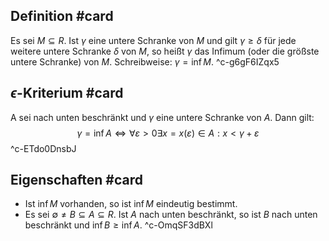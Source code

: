## Definition #card 
Es sei $M \subseteq R$. Ist $\gamma$ eine untere Schranke von $M$ und gilt $\gamma \geq \delta$ für jede weitere untere Schranke $\delta$ von $M$, so heißt $\gamma$ das Infimum (oder die größste untere Schranke) von $M$. Schreibweise: $\gamma = \inf M$.
^c-g6gF6IZqx5

## $\epsilon$-Kriterium #card 
A sei nach unten beschränkt und $\gamma$ eine untere Schranke von $A$. Dann gilt:
$$
\gamma=\inf A \Longleftrightarrow \forall \varepsilon>0 \exists x=x(\varepsilon) \in A: x<\gamma+\varepsilon
$$
^c-ETdo0DnsbJ

## Eigenschaften #card 
- Ist $\inf M$ vorhanden, so ist $\inf M$ eindeutig bestimmt.
- Es sei $\emptyset \neq B \subseteq A \subseteq R$. Ist $A$ nach unten beschränkt, so ist $B$ nach unten beschränkt und $\inf B \geq \inf A$.
^c-OmqSF3dBXl